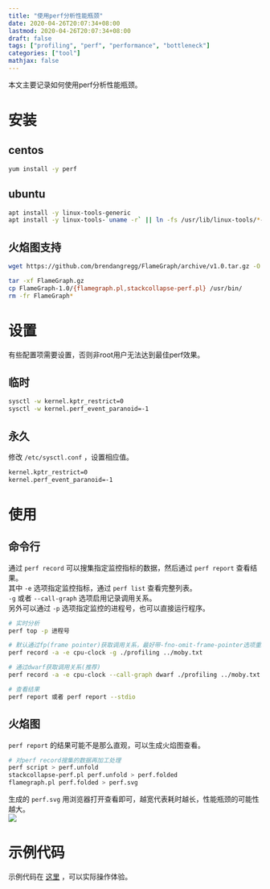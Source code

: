 ```yaml
---
title: "使用perf分析性能瓶颈"
date: 2020-04-26T20:07:34+08:00
lastmod: 2020-04-26T20:07:34+08:00
draft: false
tags: ["profiling", "perf", "performance", "bottleneck"]
categories: ["tool"]
mathjax: false
---
```


本文主要记录如何使用perf分析性能瓶颈。  
<!--more-->

# 安装
## centos
```sh
yum install -y perf
```

## ubuntu
```sh
apt install -y linux-tools-generic
apt install -y linux-tools-`uname -r` || ln -fs /usr/lib/linux-tools/*-generic/perf /usr/bin/perf
```

## 火焰图支持
```sh
wget https://github.com/brendangregg/FlameGraph/archive/v1.0.tar.gz -O FlameGraph.gz

tar -xf FlameGraph.gz
cp FlameGraph-1.0/{flamegraph.pl,stackcollapse-perf.pl} /usr/bin/
rm -fr FlameGraph*
```

# 设置
有些配置项需要设置，否则非root用户无法达到最佳perf效果。  
## 临时
```sh
sysctl -w kernel.kptr_restrict=0
sysctl -w kernel.perf_event_paranoid=-1
```

## 永久
修改 `/etc/sysctl.conf` ，设置相应值。  
```sh
kernel.kptr_restrict=0
kernel.perf_event_paranoid=-1
```

# 使用
## 命令行
通过 `perf record` 可以搜集指定监控指标的数据，然后通过 `perf report` 查看结果。  
其中 `-e` 选项指定监控指标，通过 `perf list` 查看完整列表。  
`-g` 或者 `--call-graph` 选项启用记录调用关系。  
另外可以通过 `-p` 选项指定监控的进程号，也可以直接运行程序。  
```sh
# 实时分析
perf top -p 进程号

# 默认通过fp(frame pointer)获取调用关系，最好带-fno-omit-frame-pointer选项重编程序
perf record -a -e cpu-clock -g ./profiling ../moby.txt

# 通过dwarf获取调用关系(推荐)
perf record -a -e cpu-clock --call-graph dwarf ./profiling ../moby.txt

# 查看结果
perf report 或者 perf report --stdio
```

## 火焰图
`perf report` 的结果可能不是那么直观，可以生成火焰图查看。  
```sh
# 对perf record搜集的数据再加工处理
perf script > perf.unfold
stackcollapse-perf.pl perf.unfold > perf.folded
flamegraph.pl perf.folded > perf.svg
```
生成的 `perf.svg` 用浏览器打开查看即可，越宽代表耗时越长，性能瓶颈的可能性越大。  
![](https://i.loli.net/2020/04/27/WwjQT2uPYFNHtry.gif)  

# 示例代码
示例代码在 [这里](https://github.com/edward852/os/tree/master/cpu/profiling) ，可以实际操作体验。  
